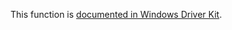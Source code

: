 This function is [documented in Windows Driver Kit](https://learn.microsoft.com/en-us/windows-hardware/drivers/ddi/wdm/nf-wdm-rtlinitunicodestring).
